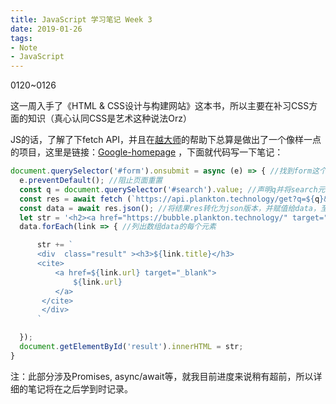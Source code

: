 ```yaml
---
title: JavaScript 学习笔记 Week 3
date: 2019-01-26
tags: 
- Note
- JavaScript
---
```


0120~0126

这一周入手了《HTML & CSS设计与构建网站》这本书，所以主要在补习CSS方面的知识（真心认同CSS是艺术这种说法Orz）

JS的话，了解了下fetch API，并且在<a href="https://blog.rainy.me/about.html" target="_blank">越大师</a>的帮助下总算是做出了一个像样一点的项目，这里是链接：<a href="https://test.ericxiang.com" target="_blank">Google-homepage</a> ，下面就代码写一下笔记：

<!--more-->

```js
document.querySelector('#form').onsubmit = async (e) => { //找到form这个元素，如果有submit动作就触发此事件，并用异步实现，注1
  e.preventDefault(); //阻止页面重置
  const q = document.querySelector('#search').value; //声明q并将search元素中输入的内容赋值给它
  const res = await fetch (`https://api.plankton.technology/get?q=${q}&offset=0`, { mode: 'cors' }); //发起一个GET请求给此api，并把结果赋值给res，注1
  const data = await res.json(); //将结果res转化为json版本，并赋值给data，至此，我们得到了json版本的请求结果
  let str = '<h2><a href="https://bubble.plankton.technology/" target="_blank">Bubble</a></h2>';
  data.forEach(link => { //列出数组data的每个元素

      str += `
      <div  class="result" ><h3>${link.title}</h3>
      <cite>
          <a href=${link.url} target="_blank">
              ${link.url}    
          </a>
       </cite>
       </div>
      `

  });
  document.getElementById('result').innerHTML = str;
}
```

注：此部分涉及Promises, async/await等，就我目前进度来说稍有超前，所以详细的笔记将在之后学到时记录。